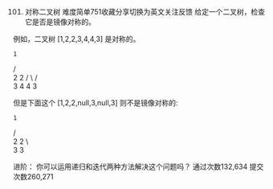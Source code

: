 101. 对称二叉树
难度简单751收藏分享切换为英文关注反馈
给定一个二叉树，检查它是否是镜像对称的。
 
例如，二叉树 [1,2,2,3,4,4,3] 是对称的。

    1
   / \
  2   2
 / \ / \
3  4 4  3
 

但是下面这个 [1,2,2,null,3,null,3] 则不是镜像对称的:

    1
   / \
  2   2
   \   \
   3    3
 

进阶：
你可以运用递归和迭代两种方法解决这个问题吗？
通过次数132,634
提交次数260,271
